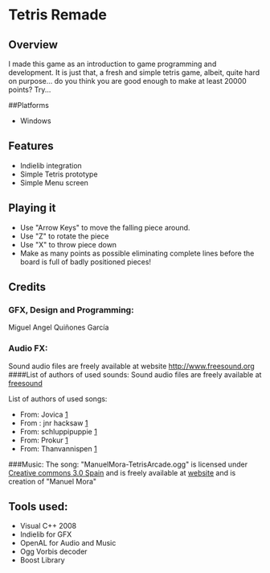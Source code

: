 # Tetris Remade

## Overview

I made this game as an introduction to game programming and development. It is just that, a fresh and simple tetris game, albeit, quite hard on purpose... do you think you are good enough to make at least 20000 points? Try...

##Platforms

* Windows

## Features
* Indielib integration
* Simple Tetris prototype
* Simple Menu screen

## Playing it
- Use "Arrow Keys" to move the falling piece around.
- Use "Z" to rotate the piece
- Use "X" to throw piece down
- Make as many points as possible eliminating complete lines before the board is full of badly positioned pieces!

## Credits
### GFX, Design and Programming: 
Miguel Angel Quiñones García

### Audio FX:
Sound audio files are freely available at website http://www.freesound.org 
####List of authors of used sounds: 
Sound audio files are freely available at [freesound](http://www.freesound.org)

List of authors of used songs:

- From: Jovica 
[1](http://www.freesound.org/usersViewSingle.php?id=2518)
- From : jnr hacksaw 
[1](http://www.freesound.org/usersViewSingle.php?id=29612)
- From: schluppipuppie 
[1](http://www.freesound.org/usersViewSingle.php?id=4942)
- From: Prokur 
[1](http://www.freesound.org/usersViewSingle.php?id=57304)
- From: Thanvannispen 
[1](http://www.freesound.org/usersViewSingle.php?id=13258)

###Music: 
The song: 
"ManuelMora-TetrisArcade.ogg" 
is licensed under [Creative commons 3.0 Spain](http://creativecommons.org/licenses/by-nc-nd/3.0/es/) and is freely 
available at [website](http://www.archive.org/) 
and is creation of "Manuel Mora" 


## Tools used:
- Visual C++ 2008
- Indielib for GFX
- OpenAL for Audio and Music
- Ogg Vorbis decoder
- Boost Library